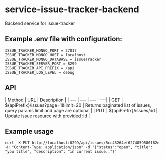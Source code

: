 # service-issue-tracker-backend
Backend service for issue-tracker

## Example .env file with configuration:

```shell
ISSUE_TRACKER_MONGO_PORT = 27017
ISSUE_TRACKER_MONGO_HOST = localhost
ISSUE_TRACKER_MONGO_DATABASE = issueTracker
ISSUE_TRACKER_SERVER_PORT = 8299
ISSUE_TRACKER_API_PREFIX = /api
ISSUE_TRACKER_LOG_LEVEL = debug
```

## API

| Method | URL | Description |
| --- | --- | --- | ---|
| GET | ${apiPrefix}/issues?page=1&limit=20 | Returns paginated list of issues, query params limit and page are optional |
| PUT | ${apiPrefix}/issues/:id | Update issue resource with provided :id |

## Example usage

```shell
curl -X PUT http://localhost:8299/api/issues/5cc45264ef6274859580182e -H "Content-Type: application/json" -d '{"status":"open", "title": "you title", "description": "in current issue.."}'
```